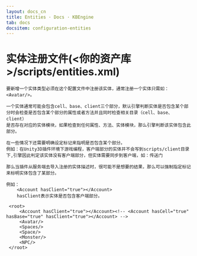 ```yaml
---
layout: docs_cn
title: Entities · Docs · KBEngine
tab: docs
docsitem: configuration-entities
---
```


实体注册文件(<你的资产库>/scripts/entities.xml)
===================

	要新增一个实体类型必须在这个配置文件中注册该实体，通常注册一个实体只需如：<Avatar/>。

	一个实体通常可能会包含cell、base、client三个部分，默认引擎判断实体是否包含某个部分时会检查是否包含某个部分的属性或者方法并且同时检查相关目录（cell、base、client）
	是否存在对应的实体模块，如果检查到任何属性、方法、实体模块，那么引擎判断该实体包含此部分。

	在一些情况下还需要明确设定标记来指明是否包含某个部分。
	例如：在Unity3D插件环境下游戏编程，客户端部分的实体并不会写到scripts/client目录下,引擎因此判定该实体没有客户端部分，但实体需要同步到客户端，如：传送门
	
	那么当插件从服务端去导入注册的实体描述时，很可能不是想要的结果，那么可以强制指定标记来标明实体包含了某部分。

	例如：
		<Account hasClient="true"></Account>
		hasClient表示实体是否包含客户端部分。

	 <root>
	     <Account hasClient="true"></Account><!-- <Account hasCell="true" hasBase="true" hasClient="true"></Account> -->
	     <Avatar/>
	     <Spaces/>
	     <Space/>
	     <Monster/>
	     <NPC/>
	 </root>

